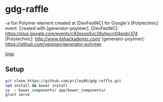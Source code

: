 gdg-raffle
==========

-a fun Polymer element created at [DevFestNC] for Google's [Polytechnic] event. Created with [generator-poylmer].
[DevFestNC]: https://plus.google.com/events/c92esnp5vc26uhpcri04pnbr374
[Polytechnic]: http://www.itshackademic.com/
[generator-poylmer]: https://github.com/yeoman/generator-polymer

[logo]

[logo]: https://github.com/priley86/gdg-raffle/logo/gdg-raffle-logo.png "gdg-raffle-demo"

Setup
--------------

```sh
git clone https://github.com/priley86/gdg-raffle.git
npm install && bower install
cp -r bower_components/ app/bower_components/
grunt serve
```





